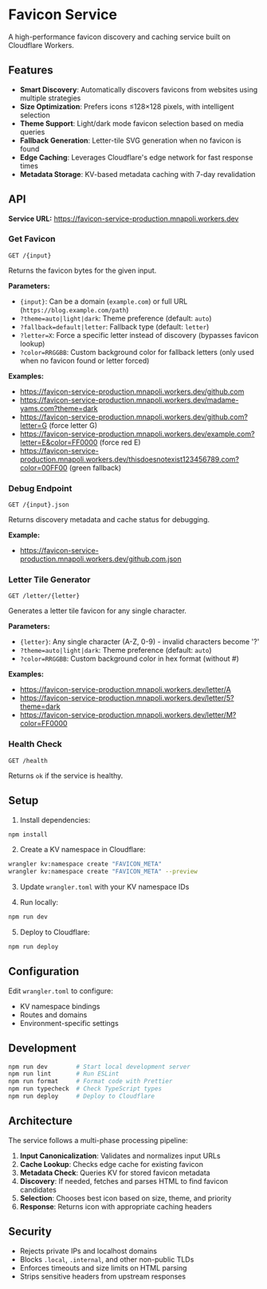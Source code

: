 # Favicon Service

A high-performance favicon discovery and caching service built on Cloudflare Workers.

## Features

- **Smart Discovery**: Automatically discovers favicons from websites using multiple strategies
- **Size Optimization**: Prefers icons ≤128×128 pixels, with intelligent selection
- **Theme Support**: Light/dark mode favicon selection based on media queries
- **Fallback Generation**: Letter-tile SVG generation when no favicon is found
- **Edge Caching**: Leverages Cloudflare's edge network for fast response times
- **Metadata Storage**: KV-based metadata caching with 7-day revalidation

## API

**Service URL:** https://favicon-service-production.mnapoli.workers.dev

### Get Favicon
```
GET /{input}
```

Returns the favicon bytes for the given input.

**Parameters:**
- `{input}`: Can be a domain (`example.com`) or full URL (`https://blog.example.com/path`)
- `?theme=auto|light|dark`: Theme preference (default: `auto`)
- `?fallback=default|letter`: Fallback type (default: `letter`)
- `?letter=X`: Force a specific letter instead of discovery (bypasses favicon lookup)
- `?color=RRGGBB`: Custom background color for fallback letters (only used when no favicon found or letter forced)

**Examples:**
- https://favicon-service-production.mnapoli.workers.dev/github.com
- https://favicon-service-production.mnapoli.workers.dev/madame-yams.com?theme=dark
- https://favicon-service-production.mnapoli.workers.dev/github.com?letter=G (force letter G)
- https://favicon-service-production.mnapoli.workers.dev/example.com?letter=E&color=FF0000 (force red E)
- https://favicon-service-production.mnapoli.workers.dev/thisdoesnotexist123456789.com?color=00FF00 (green fallback)

### Debug Endpoint
```
GET /{input}.json
```

Returns discovery metadata and cache status for debugging.

**Example:**
- https://favicon-service-production.mnapoli.workers.dev/github.com.json

### Letter Tile Generator
```
GET /letter/{letter}
```

Generates a letter tile favicon for any single character.

**Parameters:**
- `{letter}`: Any single character (A-Z, 0-9) - invalid characters become '?'
- `?theme=auto|light|dark`: Theme preference (default: `auto`)
- `?color=RRGGBB`: Custom background color in hex format (without #)

**Examples:**
- https://favicon-service-production.mnapoli.workers.dev/letter/A
- https://favicon-service-production.mnapoli.workers.dev/letter/5?theme=dark
- https://favicon-service-production.mnapoli.workers.dev/letter/M?color=FF0000

### Health Check
```
GET /health
```

Returns `ok` if the service is healthy.

## Setup

1. Install dependencies:
```bash
npm install
```

2. Create a KV namespace in Cloudflare:
```bash
wrangler kv:namespace create "FAVICON_META"
wrangler kv:namespace create "FAVICON_META" --preview
```

3. Update `wrangler.toml` with your KV namespace IDs

4. Run locally:
```bash
npm run dev
```

5. Deploy to Cloudflare:
```bash
npm run deploy
```

## Configuration

Edit `wrangler.toml` to configure:
- KV namespace bindings
- Routes and domains
- Environment-specific settings

## Development

```bash
npm run dev        # Start local development server
npm run lint       # Run ESLint
npm run format     # Format code with Prettier
npm run typecheck  # Check TypeScript types
npm run deploy     # Deploy to Cloudflare
```

## Architecture

The service follows a multi-phase processing pipeline:

1. **Input Canonicalization**: Validates and normalizes input URLs
2. **Cache Lookup**: Checks edge cache for existing favicon
3. **Metadata Check**: Queries KV for stored favicon metadata
4. **Discovery**: If needed, fetches and parses HTML to find favicon candidates
5. **Selection**: Chooses best icon based on size, theme, and priority
6. **Response**: Returns icon with appropriate caching headers

## Security

- Rejects private IPs and localhost domains
- Blocks `.local`, `.internal`, and other non-public TLDs
- Enforces timeouts and size limits on HTML parsing
- Strips sensitive headers from upstream responses